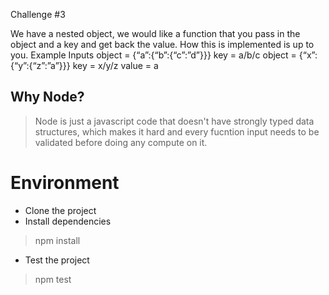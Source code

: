 Challenge #3

We have a nested object, we would like a function that you pass in the object and a key and get back the value. How this is implemented is up to you.
Example Inputs
object = {“a”:{“b”:{“c”:”d”}}}
key = a/b/c
object = {“x”:{“y”:{“z”:”a”}}}
key = x/y/z
value = a

 

## Why Node?

>Node is just a javascript code that doesn't have strongly typed data structures, which makes it hard and every fucntion input needs to be validated before doing any compute on it. 

  
 # Environment

 - Clone the project
 - Install dependencies
 >npm install
 - Test the project
 >npm test  

